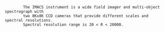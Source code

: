 
            The IMACS instrument is a wide field imager and multi-object spectrograph with
            two 8Kx8K CCD cameras that provide different scales and spectral resolutions.
            Spectral resolution range is 20 < R < 20000.
        